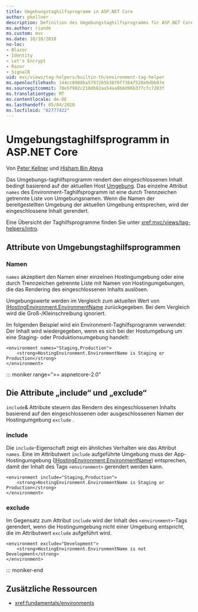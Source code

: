 ```yaml
---
title: Umgebungstaghilfsprogramm in ASP.NET Core
author: pkellner
description: Definition des Umgebungstaghilfsprogramms für ASP.NET Core, einschließlich aller Eigenschaften
ms.author: riande
ms.custom: mvc
ms.date: 10/10/2018
no-loc:
- Blazor
- Identity
- Let's Encrypt
- Razor
- SignalR
uid: mvc/views/tag-helpers/builtin-th/environment-tag-helper
ms.openlocfilehash: 144cc8988ba5797265b38f0f7364f528e0dbb97e
ms.sourcegitcommit: 70e5f982c218db82aa54aa8b8d96b377cfc7283f
ms.translationtype: MT
ms.contentlocale: de-DE
ms.lasthandoff: 05/04/2020
ms.locfileid: "82777422"
---
```

# <a name="environment-tag-helper-in-aspnet-core"></a>Umgebungstaghilfsprogramm in ASP.NET Core

Von [Peter Kellner](https://peterkellner.net) und [Hisham Bin Ateya](https://twitter.com/hishambinateya)

Das Umgebungs-taghilfsprogramm rendert den eingeschlossenen Inhalt bedingt basierend auf der aktuellen Host [Umgebung](xref:fundamentals/environments). Das einzelne Attribut `names` des Environment-Taghilfsprogramm ist eine durch Trennzeichen getrennte Liste von Umgebungsnamen. Wenn die Namen der bereitgestellten Umgebung der aktuellen Umgebung entsprechen, wird der eingeschlossene Inhalt gerendert.

Eine Übersicht der Taghilfsprogramme finden Sie unter <xref:mvc/views/tag-helpers/intro>.

## <a name="environment-tag-helper-attributes"></a>Attribute von Umgebungstaghilfsprogrammen

### <a name="names"></a>Namen

`names` akzeptiert den Namen einer einzelnen Hostingumgebung oder eine durch Trennzeichen getrennte Liste mit Namen von Hostingumgebungen, die das Rendering des eingeschlossenen Inhalts auslösen.

Umgebungswerte werden im Vergleich zum aktuellen Wert von [IHostingEnvironment.EnvironmentName](xref:Microsoft.AspNetCore.Hosting.IHostingEnvironment.EnvironmentName*) zurückgegeben. Bei dem Vergleich wird die Groß-/Kleinschreibung ignoriert.

Im folgenden Beispiel wird ein Environment-Taghilfsprogramm verwendet: Der Inhalt wird wiedergegeben, wenn es sich bei der Hostumgebung um eine Staging- oder Produktionsumgebung handelt:

```cshtml
<environment names="Staging,Production">
    <strong>HostingEnvironment.EnvironmentName is Staging or Production</strong>
</environment>
```

::: moniker range=">= aspnetcore-2.0"

## <a name="include-and-exclude-attributes"></a>Die Attribute „include“ und „exclude“

`include`& Attribute steuern das Rendern des eingeschlossenen Inhalts basierend auf den eingeschlossenen oder ausgeschlossenen Namen der Hostingumgebung `exclude` .

### <a name="include"></a>include

Die `include`-Eigenschaft zeigt ein ähnliches Verhalten wie das Attribut `names`. Eine im Attributwert `include` aufgeführte Umgebung muss der App-Hostingumgebung ([IHostingEnvironment.EnvironmentName](xref:Microsoft.AspNetCore.Hosting.IHostingEnvironment.EnvironmentName*)) entsprechen, damit der Inhalt des Tags `<environment>` gerendert werden kann.

```cshtml
<environment include="Staging,Production">
    <strong>HostingEnvironment.EnvironmentName is Staging or Production</strong>
</environment>
```

### <a name="exclude"></a>exclude

Im Gegensatz zum Attribut `include` wird der Inhalt des `<environment>`-Tags gerendert, wenn die Hostingumgebung nicht einer Umgebung entspricht, die im Attributwert `exclude` aufgeführt wird.

```cshtml
<environment exclude="Development">
    <strong>HostingEnvironment.EnvironmentName is not Development</strong>
</environment>
```

::: moniker-end

## <a name="additional-resources"></a>Zusätzliche Ressourcen

* <xref:fundamentals/environments>
